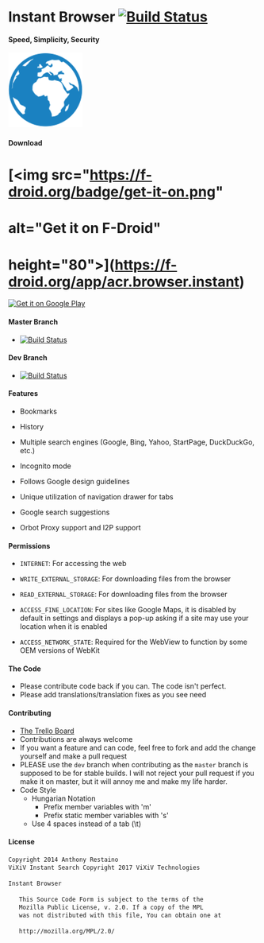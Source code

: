 # Instant Browser [![Build Status](https://travis-ci.org/ViXiVTech/ViXiV-Instant-Browser.svg?branch=master)](https://travis-ci.org/anthonycr/Instant-Browser)

#### Speed, Simplicity, Security
![](ic_launcher_small.png)

#### Download
# [<img src="https://f-droid.org/badge/get-it-on.png"
#      alt="Get it on F-Droid"
#      height="80">](https://f-droid.org/app/acr.browser.instant) 
[<img src="https://play.google.com/intl/en_us/badges/images/generic/en_badge_web_generic.png"
alt="Get it on Google Play" height="80">](https://play.google.com/store/apps/details?id=net.vixiv.instant)

#### Master Branch
* [![Build Status](https://travis-ci.org/ViXiVTech/ViXiV-Instant-Browser.svg?branch=master)](https://travis-ci.org/anthonycr/Instant-Browser)

#### Dev Branch
* [![Build Status](https://travis-ci.org/ViXiVTech/ViXiV-Instant-Browser.svg?branch=dev)](https://travis-ci.org/anthonycr/Instant-Browser)

#### Features
* Bookmarks

* History

* Multiple search engines (Google, Bing, Yahoo, StartPage, DuckDuckGo, etc.)

* Incognito mode

* Follows Google design guidelines

* Unique utilization of navigation drawer for tabs

* Google search suggestions

* Orbot Proxy support and I2P support

#### Permissions

* ````INTERNET````: For accessing the web

* ````WRITE_EXTERNAL_STORAGE````: For downloading files from the browser

* ````READ_EXTERNAL_STORAGE````: For downloading files from the browser

* ````ACCESS_FINE_LOCATION````: For sites like Google Maps, it is disabled by default in settings and displays a pop-up asking if a site may use your location when it is enabled

* ````ACCESS_NETWORK_STATE````: Required for the WebView to function by some OEM versions of WebKit

#### The Code
* Please contribute code back if you can. The code isn't perfect.
* Please add translations/translation fixes as you see need

#### Contributing
* [The Trello Board](https://trello.com/b/Gwjx8MC3/instant-browser)
* Contributions are always welcome
* If you want a feature and can code, feel free to fork and add the change yourself and make a pull request
* PLEASE use the ````dev```` branch when contributing as the ````master```` branch is supposed to be for stable builds. I will not reject your pull request if you make it on master, but it will annoy me and make my life harder.
* Code Style
    * Hungarian Notation
         * Prefix member variables with 'm'
         * Prefix static member variables with 's'
    * Use 4 spaces instead of a tab (\t)

#### License
```
Copyright 2014 Anthony Restaino
ViXiV Instant Search Copyright 2017 ViXiV Technologies

Instant Browser

   This Source Code Form is subject to the terms of the 
   Mozilla Public License, v. 2.0. If a copy of the MPL 
   was not distributed with this file, You can obtain one at 
   
   http://mozilla.org/MPL/2.0/
```
